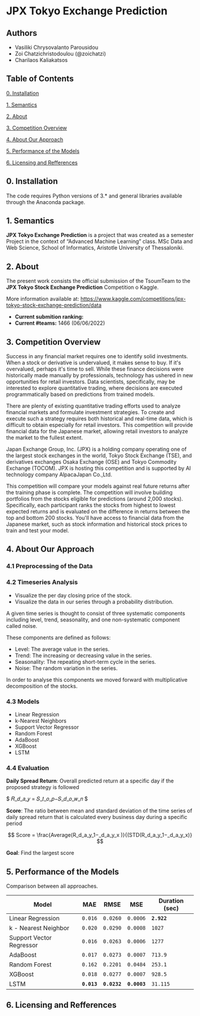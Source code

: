 # JPX Tokyo Exchange Prediction

## Authors

- Vasiliki Chrysovalanto Parousidou
- Zoi Chatzichristodoulou (@zoichatzi)
- Charilaos Kaliakatsos

## Table of Contents

[0. Installation](https://github.com/vickypar/tokyo_stock_exchange_prediction#0-installation)

[1. Semantics](https://github.com/vickypar/tokyo_stock_exchange_prediction#1-semantics)

[2. About](https://github.com/vickypar/tokyo_stock_exchange_prediction#2-about)

[3. Competition Overview](https://github.com/vickypar/tokyo_stock_exchange_prediction#3-competition-overview)

[4. About Our Approach](https://github.com/vickypar/tokyo_stock_exchange_prediction#4-about-our-approach)

[5. Performance of the Models](https://github.com/vickypar/tokyo_stock_exchange_prediction#5-performance-of-the-models)

[6. Licensing and Refferences](https://github.com/vickypar/tokyo_stock_exchange_prediction#6-licensing-and-refferences)


## 0. Installation 


The code requires Python versions of 3.* and general libraries available through the Anaconda package.

## 1. Semantics


**JPX Tokyo Exchange Prediction** is a project that was created as a semester Project in the context of “Advanced Machine Learning” class.
MSc Data and Web Science, School of Informatics, Aristotle University of Thessaloniki.


## 2. About


The present work consists the official submission of the TsoumTeam to the **JPX Tokyo Stock Exchange Prediction** Competition o Kaggle.

More information available at: https://www.kaggle.com/competitions/jpx-tokyo-stock-exchange-prediction/data

- **Current submition ranking:**
- **Current #teams:** 1466 (06/06/2022) 


## 3. Competition Overview

Success in any financial market requires one to identify solid investments. When a stock or derivative is undervalued, it makes sense to buy. If it's overvalued, perhaps it's time to sell. While these finance decisions were historically made manually by professionals, technology has ushered in new opportunities for retail investors. Data scientists, specifically, may be interested to explore quantitative trading, where decisions are executed programmatically based on predictions from trained models.

There are plenty of existing quantitative trading efforts used to analyze financial markets and formulate investment strategies. To create and execute such a strategy requires both historical and real-time data, which is difficult to obtain especially for retail investors. This competition will provide financial data for the Japanese market, allowing retail investors to analyze the market to the fullest extent.

Japan Exchange Group, Inc. (JPX) is a holding company operating one of the largest stock exchanges in the world, Tokyo Stock Exchange (TSE), and derivatives exchanges Osaka Exchange (OSE) and Tokyo Commodity Exchange (TOCOM). JPX is hosting this competition and is supported by AI technology company AlpacaJapan Co.,Ltd.

This competition will compare your models against real future returns after the training phase is complete. The competition will involve building portfolios from the stocks eligible for predictions (around 2,000 stocks). Specifically, each participant ranks the stocks from highest to lowest expected returns and is evaluated on the difference in returns between the top and bottom 200 stocks. You'll have access to financial data from the Japanese market, such as stock information and historical stock prices to train and test your model.

## 4. About Our Approach


### 4.1 Preprocessing of the Data

### 4.2 Timeseries Analysis
- Visualize the per day closing price of the stock.
- Visualize the data in our series through a probability distribution.

A given time series is thought to consist of three systematic components including level, trend, seasonality, and one non-systematic component called noise.

These components are defined as follows:

- Level: The average value in the series.
- Trend: The increasing or decreasing value in the series.
- Seasonality: The repeating short-term cycle in the series.
- Noise: The random variation in the series.

In order to analyse this components we moved forward with multiplicative decomposition of the stocks.


### 4.3 Models
- Linear Regression
- k-Nearest Neighbors
- Support Vector Regressor
- Random Forest
- AdaBoost
- XGBoost
- LSTM

### 4.4 Evaluation

**Daily Spread Return**: Overall predicted return at a specific day if the proposed strategy is followed 

$ 𝑅_𝑑_𝑎_𝑦 = 𝑆_𝑡_𝑜_𝑝−𝑆_𝑑_𝑜_𝑤_𝑛 $


**Score**:  The ratio between mean and standard deviation of the time series of daily spread return that is calculated every business day during a specific period

$$
Score = \frac{Average(R_d_a_y_1−_d_a_y_x )}{(STD(R_d_a_y_1−_d_a_y_x)}
$$

**Goal**: Find the largest score

 

## 5. Performance of the Models

Comparison between all approaches.

| Model	                  | MAE           | RMSE          | MSE           | Duration (sec)|
| ----------------------- | ------------- |---------------|---------------|-------------- |
| Linear Regression       | `0.016`       | `0.0260`      | `0.0006`      |**`2.922`**    |
| k - Nearest Neighbor    | `0.020`       | `0.0290`      | `0.0008`      |`1027`         |
| Support Vector Regressor| `0.016`       | `0.0263`      | `0.0006`      |`1277`         |
| AdaBoost                | `0.017`       | `0.0273`      | `0.0007`      |`713.9`        |
| Random Forest           | `0.162`       | `0.2201`      | `0.0484`      |`253.1`        |
| XGBoost                 | `0.018`       | `0.0277`      | `0.0007`      |`928.5`        |
| LSTM                    | **`0.013`**   | **`0.0232`**  | **`0.0003`**  |`31.115`       |

## 6. Licensing and Refferences



